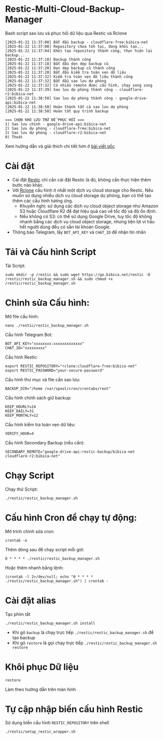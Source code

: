 # Restic-Multi-Cloud-Backup-Manager
Bash script sao lưu và phục hồi dữ liệu qua Restic và Rclone
```backup
[2025-01-22 11:37:00] Bắt đầu backup - cloudflare-free:bibica-net
[2025-01-22 11:37:00] Repository chưa tồn tại, đang khởi tạo...
[2025-01-22 11:37:04] Khởi tạo repository thành công, thực hiện lại backup...
[2025-01-22 11:37:18] Backup thành công
[2025-01-22 11:37:18] Bắt đầu dọn dẹp backup cũ
[2025-01-22 11:37:20] Dọn dẹp backup cũ thành công
[2025-01-22 11:37:20] Bắt đầu kiểm tra toàn vẹn dữ liệu
[2025-01-22 11:37:32] Kiểm tra toàn vẹn dữ liệu thành công
[2025-01-22 11:37:32] Bắt đầu sao lưu dự phòng
[2025-01-22 11:37:32] Có nhiều remote được cấu hình, chạy song song
[2025-01-22 11:37:39] Sao lưu dự phòng thành công - cloudflare-r2:bibica-net
[2025-01-22 11:38:50] Sao lưu dự phòng thành công - google-drive-api:bibica-net
[2025-01-22 11:38:50] Hoàn thành tất cả sao lưu dự phòng
[2025-01-22 11:38:50] Hoàn tất quy trình backup
```
```restore
=== CHỌN KHO LƯU TRỮ ĐỂ PHỤC HỒI ===
1) Sao lưu chính - google-drive-api:bibica-net
2) Sao lưu dự phòng - cloudflare-free:bibica-net
3) Sao lưu dự phòng - cloudflare-r2:bibica-net
0) Thoát
```
Xem hướng dẫn và giải thích chi tiết hơn ở [bài viết gốc](https://bibica.net/restic-multi-cloud-backup-manager-bash-script-sao-luu-qua-restic-va-rclone/)
# Cài đặt
- Cài đặt [Restic](https://restic.readthedocs.io/en/latest/020_installation.html) chỉ cần cài đặt Restic là đủ, không cần thực hiện thêm bước nào khác.
- Với [Rclone](https://rclone.org/install/) cấu hình ít nhất một dịch vụ cloud storage cho Restic. Nếu muốn sử dụng nhiều dịch vụ cloud storage dự phòng, bạn có thể tạo thêm các cấu hình tương ứng.
   -   Khuyến nghị: sử dụng các dịch vụ cloud object storage như Amazon S3 hoặc Cloudflare R2 để đạt hiệu quả cao về tốc độ và độ ổn định.
   -   Nếu không có S3: có thể sử dụng Google Drive, tuy tốc độ không nhanh bằng các dịch vụ cloud object storage, nhưng tiện lợi vì hầu hết người dùng đều có sẵn tài khoản Google.
- Thông báo Telegram, lấy `BOT_API_KEY` và `CHAT_ID` để nhận tin nhắn
# Tải và Cấu hình Script
Tải Script:

```
sudo mkdir -p /restic && sudo wget https://go.bibica.net/restic -O /restic/restic_backup_manager.sh && sudo chmod +x /restic/restic_backup_manager.sh
```
# Chỉnh sửa Cấu hình:
Mở file cấu hình:
```
nano ./restic/restic_backup_manager.sh
```
Cấu hình Telegram Bot:
```
BOT_API_KEY="xxxxxxxx:xxxxxxxxxxxxx"
CHAT_ID="xxxxxxxxx"
```
Cấu hình Restic:
```
export RESTIC_REPOSITORY="rclone:cloudflare-free:bibica-net"
export RESTIC_PASSWORD="your-secure-password"
```
Cấu hình thư mục và file cần sao lưu:
```
BACKUP_DIR="/home /var/spool/cron/crontabs/root"
```
Cấu hình chính sách giữ backup:
```
KEEP_HOURLY=24
KEEP_DAILY=31
KEEP_MONTHLY=12
```
Cấu hình kiểm tra toàn vẹn dữ liệu:
```
VERIFY_HOUR=4
```
Cấu hình Secondary Backup (nếu cần):
```
SECONDARY_REMOTE="google-drive-api:restic-backup/bibica-net cloudflare-r2:bibica-net"
```
# Chạy Script
Chạy thử Script:
```
./restic/restic_backup_manager.sh
````
# Cấu hình Cron để chạy tự động:

Mở trình chỉnh sửa cron:
```
crontab -e
```
Thêm dòng sau để chạy script mỗi giờ:
```
0 * * * * ./restic/restic_backup_manager.sh
```
Hoặc thêm nhanh bằng lệnh:
```
(crontab -l 2>/dev/null; echo "0 * * * * ./restic/restic_backup_manager.sh") | crontab -
```
# Cài đặt alias
Tạo phím tắt
```
./restic/restic_backup_manager.sh install
```
- Khi gõ `backup` là chạy trực tiếp `./restic/restic_backup_manager.sh` để tạo backup
- Khi gõ `restore` là gọi chạy trực tiếp `./restic/restic_backup_manager.sh restore`
# Khôi phục Dữ liệu
```
restore
```
Làm theo hướng dẫn trên màn hình
# Tự cập nhập biến cấu hình Restic
Sử dụng biến cấu hình `RESTIC_REPOSITORY` trên shell
```
./restic/setup_restic_wrapper.sh
```
